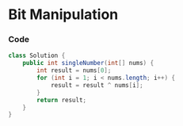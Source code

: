 # Bit Manipulation

### Code

```java
class Solution {
    public int singleNumber(int[] nums) {
        int result = nums[0];
        for (int i = 1; i < nums.length; i++) {
            result = result ^ nums[i];
        }
        return result;
    }
}
```
